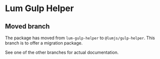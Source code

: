 # Lum Gulp Helper

## Moved branch

The package has moved from `lum-gulp-helper` to `@lumjs/gulp-helper`.
This branch is to offer a migration package.

See one of the other branches for actual documentation.

